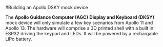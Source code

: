 #Building an Apollo DSKY mock device

The **Apollo Guidance Computer (AGC)** **Display and Keyboard (DKSY)** mock device will only simulate a few key scenarios from Apollo 11 and Apollo 13. The hardware will comprise a 3D printed shell with a built in ESP32 driving the keypad and LEDs. It will be powered by a rechargable LiPo battery. 

